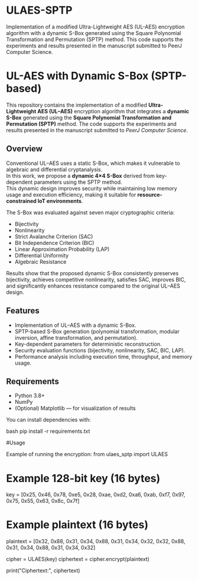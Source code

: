 # ULAES-SPTP
Implementation of a modified Ultra-Lightweight AES (UL-AES) encryption algorithm with a dynamic S-Box generated using the Square Polynomial Transformation and Permutation (SPTP) method. This code supports the experiments and results presented in the manuscript submitted to PeerJ Computer Science.

# UL-AES with Dynamic S-Box (SPTP-based)

This repository contains the implementation of a modified **Ultra-Lightweight AES (UL–AES)** encryption algorithm that integrates a **dynamic S-Box** generated using the **Square Polynomial Transformation and Permutation (SPTP)** method. The code supports the experiments and results presented in the manuscript submitted to *PeerJ Computer Science*.

## Overview

Conventional UL–AES uses a static S-Box, which makes it vulnerable to algebraic and differential cryptanalysis.  
In this work, we propose a **dynamic 4×4 S-Box** derived from key-dependent parameters using the SPTP method.  
This dynamic design improves security while maintaining low memory usage and execution efficiency, making it suitable for **resource-constrained IoT environments**.

The S-Box was evaluated against seven major cryptographic criteria:
- Bijectivity  
- Nonlinearity  
- Strict Avalanche Criterion (SAC)  
- Bit Independence Criterion (BIC)  
- Linear Approximation Probability (LAP)  
- Differential Uniformity  
- Algebraic Resistance  

Results show that the proposed dynamic S-Box consistently preserves bijectivity, achieves competitive nonlinearity, satisfies SAC, improves BIC, and significantly enhances resistance compared to the original UL–AES design.

## Features

- Implementation of UL–AES with a dynamic S-Box.  
- SPTP-based S-Box generation (polynomial transformation, modular inversion, affine transformation, and permutation).  
- Key-dependent parameters for deterministic reconstruction.  
- Security evaluation functions (bijectivity, nonlinearity, SAC, BIC, LAP).  
- Performance analysis including execution time, throughput, and memory usage.

## Requirements

- Python 3.8+  
- NumPy  
- (Optional) Matplotlib — for visualization of results  

You can install dependencies with:

bash
pip install -r requirements.txt


#Usage

Example of running the encryption:
from ulaes_sptp import ULAES

# Example 128-bit key (16 bytes)
key = [0x25, 0x46, 0x78, 0xe5, 0x28, 0xae, 0xd2, 0xa6,
       0xab, 0xf7, 0x97, 0x75, 0x55, 0x63, 0x8c, 0x7f]

# Example plaintext (16 bytes)
plaintext = [0x32, 0x88, 0x31, 0x34, 0x88, 0x31, 0x34, 0x32,
             0x32, 0x88, 0x31, 0x34, 0x88, 0x31, 0x34, 0x32]

cipher = ULAES(key)
ciphertext = cipher.encrypt(plaintext)

print("Ciphertext:", ciphertext)



